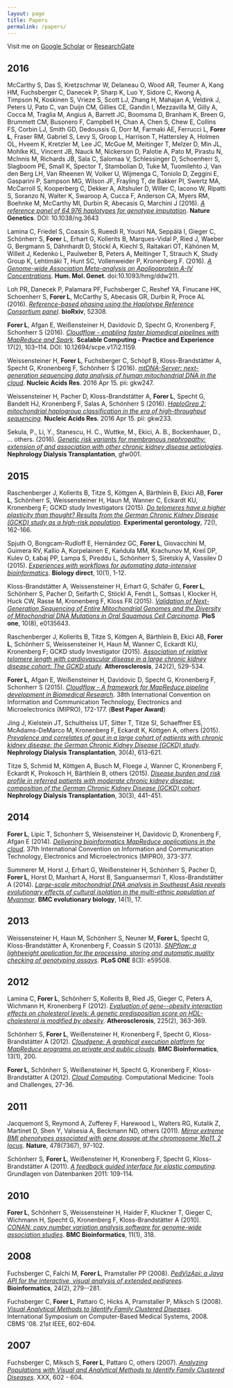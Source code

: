 ```yaml
---
layout: page
title: Papers
permalink: /papers/
---
```


Visit me on [Google Scholar](http://scholar.google.at/citations?user=9m0ch2QAAAAJ&hl=de) or [ResearchGate](https://www.researchgate.net/profile/Lukas_Forer)

## 2016

McCarthy S, Das S, Kretzschmar W, Delaneau O, Wood AR, Teumer A, Kang
HM, Fuchsberger C, Danecek P, Sharp K, Luo Y, Sidore C, Kwong A, Timpson
N, Koskinen S, Vrieze S, Scott LJ, Zhang H, Mahajan A, Veldink J, Peters U,
Pato C, van Duijn CM, Gillies CE, Gandin I, Mezzavilla M, Gilly A, Cocca M,
Traglia M, Angius A, Barrett JC, Boomsma D, Branham K, Breen G, Brummett
CM, Busonero F, Campbell H, Chan A, Chen S, Chew E, Collins FS, Corbin LJ,
Smith GD, Dedoussis G, Dorr M, Farmaki AE, Ferrucci L, **Forer L**, Fraser RM,
Gabriel S, Levy S, Groop L, Harrison T, Hattersley A, Holmen OL, Hveem K,
Kretzler M, Lee JC, McGue M, Meitinger T, Melzer D, Min JL, Mohlke KL,
Vincent JB, Nauck M, Nickerson D, Palotie A, Pato M, Pirastu N, McInnis M,
Richards JB, Sala C, Salomaa V, Schlessinger D, Schoenherr S, Slagboom PE,
Small K, Spector T, Stambolian D, Tuke M, Tuomilehto J, Van den Berg LH, Van
Rheenen W, Volker U, Wijmenga C, Toniolo D, Zeggini E, Gasparini P,
Sampson MG, Wilson JF, Frayling T, de Bakker PI, Swertz MA, McCarroll S,
Kooperberg C, Dekker A, Altshuler D, Willer C, Iacono W, Ripatti S, Soranzo N,
Walter K, Swaroop A, Cucca F, Anderson CA, Myers RM, Boehnke M, McCarthy
MI, Durbin R, Abecasis G, Marchini J (2016). *[A reference panel of 64,976
haplotypes for genotype imputation](http://www.nature.com/ng/journal/vaop/ncurrent/full/ng.3643.html)*. **Nature Genetics**. DOI: 10.1038/ng.3643

Lamina C, Friedel S, Coassin S, Rueedi R, Yousri NA, Seppälä I, Gieger C, Schönherr S, **Forer** L, Erhart G, Kollerits B, Marques-Vidal P, Ried J, Waeber G, Bergmann S, Dähnhardt D, Stöckl A, Kiechl S, Raitakari OT, Kähönen M, Willeit J, Kedenko L, Paulweber B, Peters A, Meitinger T, Strauch K, Study Group K, Lehtimäki T, Hunt SC, Vollenweider P, Kronenberg F. (2016). *[A Genome-wide Association Meta-analysis on Apolipoprotein A-IV Concentrations](http://hmg.oxfordjournals.org/content/early/2016/07/12/hmg.ddw211.abstract)*. **Hum. Mol. Genet**. doi:10.1093/hmg/ddw211.

Loh PR, Danecek P, Palamara PF, Fuchsberger C, Reshef YA, Finucane HK, Schoenherr S, **Forer L**, McCarthy S,  Abecasis GR, Durbin R, Proce AL (2016). *[Reference-based phasing using the Haplotype Reference Consortium panel](http://www.biorxiv.org/content/early/2016/05/10/052308.abstract)*. **bioRxiv**, 52308.

**Forer L**, Afgan E, Weißensteiner H, Davidovic D, Specht G, Kronenberg F, Schonherr S (2016). *[Cloudflow - enabling faster biomedical pipelines with MapReduce and Spark](http://www.scpe.org/index.php/scpe/article/view/1159/472)*.  **Scalable Computing - Practice and Experience** 17(2), 103–114. DOI: 10.12694/scpe.v17i2.1159.

Weissensteiner H, **Forer L**, Fuchsberger C, Schöpf B, Kloss-Brandstätter A, Specht G, Kronenberg F, Schönherr S (2016). *[mtDNA-Server: next-generation sequencing data analysis of human mitochondrial DNA in the cloud](http://nar.oxfordjournals.org/content/early/2016/04/15/nar.gkw247.long)*. **Nucleic Acids Res**. 2016 Apr 15. pii: gkw247. 

Weissensteiner H, Pacher D, Kloss-Brandstätter A, **Forer L**, Specht G, Bandelt HJ, Kronenberg F, Salas A, Schönherr S (2016).
*[HaploGrep 2: mitochondrial haplogroup classification in the era of high-throughput sequencing](http://nar.oxfordjournals.org/content/early/2016/04/15/nar.gkw233.long)*. **Nucleic Acids Res**. 2016 Apr 15. pii: gkw233.

Sekula, P., Li, Y., Stanescu, H. C., Wuttke, M., Ekici, A. B., Bockenhauer, D., … others. (2016). *[Genetic risk variants for membranous nephropathy: extension of and association with other chronic kidney disease aetiologies](http://ndt.oxfordjournals.org/content/early/2016/02/04/ndt.gfw001.short)*. **Nephrology Dialysis Transplantation**, gfw001.

## 2015

Raschenberger J, Kollerits B, Titze S, Köttgen A, Bärthlein B, Ekici AB, **Forer L**, Schönherr S, Weissensteiner H, Haun M, Wanner C, Eckardt KU, Kronenberg F; GCKD study Investigators (2015). *[Do telomeres have a higher plasticity than thought? Results from the German Chronic Kidney Disease (GCKD) study as a high-risk population](http://www.ncbi.nlm.nih.gov/pubmed/26423240)*. **Experimental gerontology**, 72(), 162-166.

Spjuth O, Bongcam-Rudloff E, Hernández GC, **Forer L**, Giovacchini M, Guimera RV, Kallio A, Korpelainen E, Kańduła MM, Krachunov M, Kreil DP, Kulev O, Łabaj PP, Lampa S, Pireddu L, Schönherr S, Siretskiy A, Vassilev D (2015). *[Experiences with workflows for automating data-intensive bioinformatics](http://www.ncbi.nlm.nih.gov/pmc/articles/PMC4539931/)*. **Biology direct**, 10(1), 1-12.

Kloss-Brandstätter A, Weissensteiner H, Erhart G, Schäfer G, **Forer L**, Schönherr S, Pacher D, Seifarth C, Stöckl A, Fendt L, Sottsas I, Klocker H, Huck CW, Rasse M, Kronenberg F, Kloss FR (2015). *[Validation of Next-Generation Sequencing of Entire Mitochondrial Genomes and the Diversity of Mitochondrial DNA Mutations in Oral Squamous Cell Carcinoma](http://journals.plos.org/plosone/article?id=10.1371/journal.pone.0135643)*. **PloS one**, 10(8), e0135643.

Raschenberger J, Kollerits B, Titze S, Köttgen A, Bärthlein B, Ekici AB, **Forer L**, Schönherr S, Weissensteiner H, Haun M, Wanner C, Eckardt KU, Kronenberg F; GCKD study Investigator (2015). *[Association of relative telomere length with cardiovascular disease in a large chronic kidney disease cohort: The GCKD study](http://www.ncbi.nlm.nih.gov/pubmed/26302167
)*. **Atherosclerosis**, 242(2), 529-534.

**Forer L**, Afgan E, Weißensteiner H, Davidovic D, Specht G, Kronenberg F, Schonherr S (2015). *[Cloudflow - A framework for MapReduce pipeline development in Biomedical Research](http://docs.mipro-proceedings.com/dcvis/DCVIS_01_3145.pdf)*. 38th International Convention on Information and Communication Technology, Electronics and Microelectronics (MIPRO), 172-177. (**Best Paper Award**)

Jing J, Kielstein JT, Schultheiss UT, Sitter T, Titze SI, Schaeffner ES, McAdams-DeMarco M, Kronenberg F, Eckardt K, Köttgen A, others (2015). *[Prevalence and correlates of gout in a large cohort of patients with chronic kidney disease: the German Chronic Kidney Disease (GCKD) study](http://www.ncbi.nlm.nih.gov/pubmed/25395390)*. **Nephrology Dialysis Transplantation**, 30(4), 613-621.

Titze S, Schmid M, Köttgen A, Busch M, Floege J, Wanner C, Kronenberg F, Eckardt K, Prokosch H, Bärthlein B, others (2015). *[Disease burden and risk profile in referred patients with moderate chronic kidney disease: composition of the German Chronic Kidney Disease (GCKD) cohort](http://ndt.oxfordjournals.org/content/early/2014/09/30/ndt.gfu294.full)*. **Nephrology Dialysis Transplantation**, 30(3), 441-451.

## 2014

**Forer L**, Lipic T, Schonherr S, Weisensteiner H, Davidovic D, Kronenberg F, Afgan E (2014). *[Delivering bioinformatics MapReduce applications in the cloud](http://dx.doi.org/10.1109/MIPRO.2014.6859593)*. 37th International Convention on Information and Communication Technology, Electronics and Microelectronics (MIPRO), 373-377.

Summerer M, Horst J, Erhart G, Weißensteiner H, Schönherr S, Pacher D, **Forer L**, Horst D, Manhart A, Horst B, Sanguansermsri T, Kloss-Brandstätter A (2014). *[Large-scale mitochondrial DNA analysis in Southeast Asia reveals evolutionary effects of cultural isolation in the multi-ethnic population of Myanmar](http://bmcevolbiol.biomedcentral.com/articles/10.1186/1471-2148-14-17)*. **BMC evolutionary biology**, 14(1), 17.

## 2013

Weissensteiner H, Haun M, Schönherr S, Neuner M, **Forer L**, Specht G, Kloss-Brandstätter A, Kronenberg F, Coassin S (2013). *[SNPflow: a lightweight application for the processing, storing and automatic quality checking of genotyping assays](http://journals.plos.org/plosone/article?id=10.1371/journal.pone.0059508)*. **PLoS ONE** 8(3): e59508.

## 2012

Lamina C, **Forer L**, Schönherr S, Kollerits B, Ried JS, Gieger C, Peters A, Wichmann H, Kronenberg F (2012). *[Evaluation of gene--obesity interaction effects on cholesterol levels: A genetic predisposition score on HDL-cholesterol is modified by obesity](http://www.ncbi.nlm.nih.gov/pubmed/23058813
)*. **Atherosclerosis**, 225(2), 363-369.

Schönherr S, **Forer L**, Weißensteiner H, Kronenberg F, Specht G, Kloss-Brandstätter A (2012). *[Cloudgene: A graphical execution platform for MapReduce programs on private and public clouds](http://bmcbioinformatics.biomedcentral.com/articles/10.1186/1471-2105-13-200)*. **BMC Bioinformatics**, 13(1), 200.

**Forer L**, Schönherr S, Weißensteiner H, Specht G, Kronenberg F, Kloss-Brandstätter A (2012). *[Cloud Computing](http://www.springer.com/us/book/9783709109465)*. Computational Medicine: Tools and Challenges, 27-36.

## 2011

Jacquemont S, Reymond A, Zufferey F, Harewood L, Walters RG, Kutalik Z, Martinet D, Shen Y, Valsesia A, Beckmann ND, others (2011). *[Mirror extreme BMI phenotypes associated with gene dosage at the chromosome 16p11. 2 locus](http://www.ncbi.nlm.nih.gov/pubmed/21881559)*. **Nature**, 478(7367), 97-102.

Schönherr S, **Forer L**, Weißensteiner H, Kronenberg F, Specht G, Kloss-Brandstätter A (2011). *[A feedback guided interface for elastic computing](http://ceur-ws.org/Vol-733/paper_schoenherr.pdf
)*. Grundlagen von Datenbanken 2011: 109-114.

## 2010

**Forer L**, Schönherr S, Weissensteiner H, Haider F, Kluckner T, Gieger C, Wichmann H, Specht G, Kronenberg F, Kloss-Brandstätter A (2010). *[CONAN: copy number variation analysis software for genome-wide association studies](http://bmcbioinformatics.biomedcentral.com/articles/10.1186/1471-2105-11-318)*. **BMC Bioinformatics**, 11(1), 318.

## 2008

Fuchsberger C, Falchi M, **Forer L**, Pramstaller PP (2008). *[PedVizApi: a Java API for the interactive, visual analysis of extended pedigrees](http://www.ncbi.nlm.nih.gov/pubmed/18033791)*. **Bioinformatics**, 24(2), 279--281.

Fuchsberger C, **Forer L**, Pattaro C, Hicks A, Pramstaller P, Miksch S (2008). *[Visual Analytical Methods to Identify Family Clustered Diseases](http://dx.doi.org/doi:10.1109/CBMS.2008.60)*. International Symposium on Computer-Based Medical Systems, 2008. CBMS '08. 21st IEEE, 602-604.

## 2007

Fuchsberger C, Miksch S, **Forer L**, Pattaro C, others (2007). *[Analyzing Populations with Visual and Analytical Methods to Identify Family Clustered Diseases](http://www.cvast.tuwien.ac.at/sites/default/files/publications/PDF/2007/medinfo_2007/fuchsberger_va/final/fuchsberger_2007_va.pdf)*.  XXX, 602 - 604.

